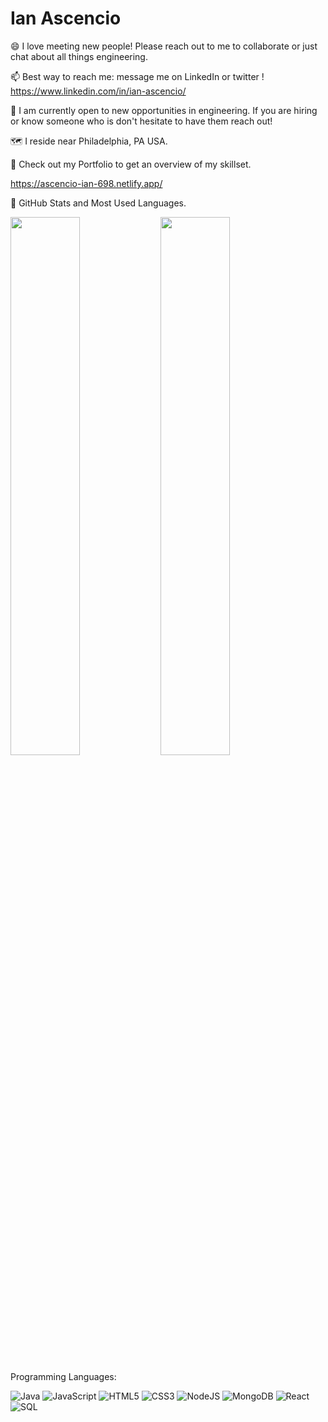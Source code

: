 <h1> Ian Ascencio </h1>

😄 I love meeting new people! Please reach out to me to collaborate or just chat about all things engineering.

📫 Best way to reach me: message me on LinkedIn or twitter !
   https://www.linkedin.com/in/ian-ascencio/

🔭 I am currently open to new opportunities in engineering. If you are hiring or know someone who is don't hesitate to have them reach out!

🗺️ I reside near Philadelphia, PA USA.

🌱 Check out my Portfolio to get an overview of my skillset.

https://ascencio-ian-698.netlify.app/

:mechanical_arm: GitHub Stats and Most Used Languages.

<img align = 'left' width = '47%' src = 'https://github-readme-stats.vercel.app/api?username=ascencioian&show_icons=true&theme=prussian'/>

<img width = '47%' src = 'https://github-readme-stats.vercel.app/api/top-langs/?username=ascencioian&layout=compact'/>


Programming Languages:

![Java](https://img.shields.io/badge/Java-ED8B00?style=for-the-badge&logo=java&logoColor=white)
![JavaScript](https://img.shields.io/badge/javascript-%23323330.svg?style=for-the-badge&logo=javascript&logoColor=%23F7DF1E)
![HTML5](https://img.shields.io/badge/html5-%23E34F26.svg?style=for-the-badge&logo=html5&logoColor=white)
![CSS3](https://img.shields.io/badge/css3-%231572B6.svg?style=for-the-badge&logo=css3&logoColor=white)
![NodeJS](https://img.shields.io/badge/node.js-6DA55F?style=for-the-badge&logo=node.js&logoColor=white)
![MongoDB](https://img.shields.io/badge/MongoDB-%234ea94b.svg?style=for-the-badge&logo=mongodb&logoColor=white)
![React](https://img.shields.io/badge/react-%2320232a.svg?style=for-the-badge&logo=react&logoColor=%2361DAFB)
![SQL](https://img.shields.io/badge/MySQL-00000F?style=for-the-badge&logo=mysql&logoColor=white)
